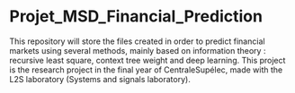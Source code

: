 # Projet_MSD_Financial_Prediction
This repository will store the files created in order to predict financial markets using several methods, mainly based on information theory : recursive least square, context tree weight and deep learning. This project is the research project in the final year of CentraleSupélec, made with the L2S laboratory (Systems and signals laboratory). 
